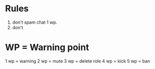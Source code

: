 # Rules
1. don't spam chat 1 wp.
2. don't 

# WP = Warning point
1 wp = warning 
2 wp = mute 
3 wp = delete role
4 wp = kick
5 wp = ban 
